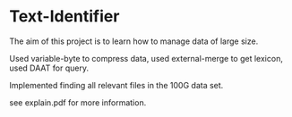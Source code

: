# Text-Identifier
The aim of this project is to learn how to manage data of large size.

Used variable-byte to compress data, used external-merge to get lexicon, used DAAT for query. 

Implemented finding all relevant files in the 100G data set.

see explain.pdf for more information. 
